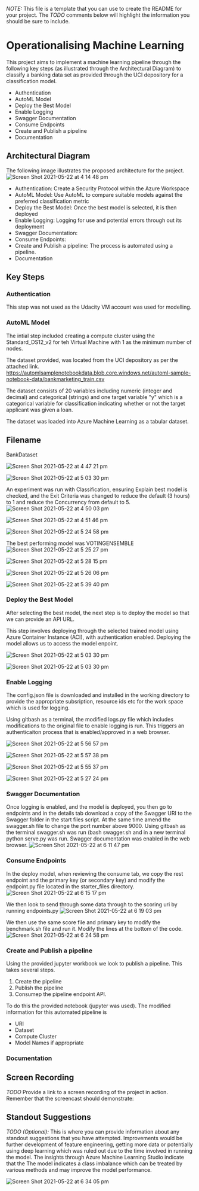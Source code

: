 *NOTE:* This file is a template that you can use to create the README for your project. The *TODO* comments below will highlight the information you should be sure to include.


# Operationalising Machine Learning

This project aims to implement a machine learning pipeline through the following key steps (as illustrated through the Architectural Diagram) to classify a banking data set as provided through the UCI depository for a classification model.
* Authentication
* AutoML Model
* Deploy the Best Model
* Enable Logging
* Swagger Documentation
* Consume Endpoints
* Create and Publish a pipeline
* Documentation

## Architectural Diagram
The following image illustrates the proposed architecture for the project.
![Screen Shot 2021-05-22 at 4 14 48 pm](https://user-images.githubusercontent.com/72591620/119216745-d9a4d680-bb18-11eb-8dcd-5f071daa4037.png)

* Authentication: Create a Security Protocol within the Azure Workspace
* AutoML Model: Use AutoML to compare suitable models against the preferred classification metric
* Deploy the Best Model: Once the best model is selected, it is then deployed
* Enable Logging: Logging for use and potential errors through out its deployment
* Swagger Documentation: 
* Consume Endpoints: 
* Create and Publish a pipeline: The process is automated using a pipeline.
* Documentation

## Key Steps
### Authentication
This step was not used as the Udacity VM account was used for modelling.

### AutoML Model
The intial step included creating a compute cluster using the Standard_DS12_v2 for teh Virtual Machine with 1 as the minimum number of nodes.

The dataset provided, was located from the UCI depository as per the attached link.
https://automlsamplenotebookdata.blob.core.windows.net/automl-sample-notebook-data/bankmarketing_train.csv

The dataset consists of 20 variables including numeric (integer and decimal) and categorical (strings) and one target variable "y" which is a categorical variable for classification indicating whether or not the target applicant was given a loan.

The dataset was loaded into Azure Machine Learning as a tabular dataset.

## Filename 
BankDataset

![Screen Shot 2021-05-22 at 4 47 21 pm](https://user-images.githubusercontent.com/72591620/119217411-62be0c80-bb1d-11eb-86c6-57077d0d93d3.png)

![Screen Shot 2021-05-22 at 5 03 30 pm](https://user-images.githubusercontent.com/72591620/119217758-b16ca600-bb1f-11eb-9536-92de84e25282.png)


An experiment was run with Classification, ensuring Explain best model is checked, and the Exit Criteria was changed to reduce the default (3 hours) to 1 and reduce the Concurrency from default to 5.  
![Screen Shot 2021-05-22 at 4 50 03 pm](https://user-images.githubusercontent.com/72591620/119217471-c34d4980-bb1d-11eb-93c9-963045469d5f.png)

![Screen Shot 2021-05-22 at 4 51 46 pm](https://user-images.githubusercontent.com/72591620/119217508-00194080-bb1e-11eb-8dc2-c8ff2b15332f.png)

![Screen Shot 2021-05-22 at 5 24 58 pm](https://user-images.githubusercontent.com/72591620/119218221-a36c5480-bb22-11eb-9cb6-86b12cb1c1d7.png)

The best performing model was VOTINGENSEMBLE
![Screen Shot 2021-05-22 at 5 25 27 pm](https://user-images.githubusercontent.com/72591620/119218233-b54df780-bb22-11eb-8466-6422cfc616c3.png)

![Screen Shot 2021-05-22 at 5 28 15 pm](https://user-images.githubusercontent.com/72591620/119218329-1a095200-bb23-11eb-9823-bc129926b622.png)


![Screen Shot 2021-05-22 at 5 26 06 pm](https://user-images.githubusercontent.com/72591620/119218252-cbf44e80-bb22-11eb-8dcb-4ea5181e1671.png)

![Screen Shot 2021-05-22 at 5 39 40 pm](https://user-images.githubusercontent.com/72591620/119218625-b41dca00-bb24-11eb-8c01-ea7091950280.png)


### Deploy the Best Model
After selecting the best model, the next step is to deploy the model so that we can provide an API URL.

This step involves deploying through the selected trained model using Azure Container Instance (ACI), with authentication enabled.  Deploying the model allows us to access the model enpoint.

![Screen Shot 2021-05-22 at 5 03 30 pm](https://user-images.githubusercontent.com/72591620/119218292-04942800-bb23-11eb-8ef4-a2652fcb9e39.png)

![Screen Shot 2021-05-22 at 5 03 30 pm](https://user-images.githubusercontent.com/72591620/119218631-bed85f00-bb24-11eb-8f8d-0b73cc9507c0.png)



### Enable Logging
The config.json file is downloaded and installed in the working directory to provide the appropriate subsription, resource ids etc for the work space which is used for logging.

Using gitbash as a terminal, the modified logs.py file which includes modifications to the original file to enable logging is run.  This triggers an authenticaiton process that is enabled/approved in a web browser.

![Screen Shot 2021-05-22 at 5 56 57 pm](https://user-images.githubusercontent.com/72591620/119219106-1b3c7e00-bb27-11eb-8485-10d46698f3e2.png)

![Screen Shot 2021-05-22 at 5 57 38 pm](https://user-images.githubusercontent.com/72591620/119219121-35765c00-bb27-11eb-8477-b8ec26722d64.png)

![Screen Shot 2021-05-22 at 5 55 37 pm](https://user-images.githubusercontent.com/72591620/119219074-eb8d7600-bb26-11eb-8c07-e342bff78251.png)

![Screen Shot 2021-05-22 at 5 27 24 pm](https://user-images.githubusercontent.com/72591620/119219494-39a37900-bb29-11eb-8691-8e365483fc75.png)
### Swagger Documentation
Once logging is enabled, and the model is deployed, you then go to endpoints and in the details tab download a copy of the Swagger URI to the Swagger folder in the start files script.  At the same time amend the swagger.sh file to change the port number above 9000.  Using gitbash as the terminal swagger.sh was run (bash swagger.sh and in a new terminal python serve.py was run.  Swagger documentation was enabled in the web browser.
![Screen Shot 2021-05-22 at 6 11 47 pm](https://user-images.githubusercontent.com/72591620/119219491-37d9b580-bb29-11eb-9e6e-ae792c25c4c8.png)


### Consume Endpoints
In the deploy model, when reviewing the consume tab, we copy the rest endpoint and the primary key (or secondary key) and modify the endpoint.py file located in the starter_files directory.
![Screen Shot 2021-05-22 at 6 15 17 pm](https://user-images.githubusercontent.com/72591620/119219602-b2a2d080-bb29-11eb-8a57-e30c2bc13fa1.png)

We then look to send through some data through to the scoring uri by running endpoints.py
![Screen Shot 2021-05-22 at 6 19 03 pm](https://user-images.githubusercontent.com/72591620/119219703-36f55380-bb2a-11eb-80fe-50ce5503c7ca.png)

We then use the same score file and primary key to modify the benchmark.sh file and run it.  Modify the lines at the bottom of the code.
![Screen Shot 2021-05-22 at 6 24 58 pm](https://user-images.githubusercontent.com/72591620/119219889-1974b980-bb2b-11eb-9cd8-488055a23139.png)


### Create and Publish a pipeline
Using the provided jupyter workbook we look to publish a pipeline.  This takes several steps.
1. Create the pipeline
2. Publish the pipeline
3. Consumep the pipeline endpoint API.

To do this the provided notebook (jupyter was used).
The modified information for this automated pipeline is
* URI
* Dataset
* Compute Cluster
* Model Names if appropriate

### Documentation


## Screen Recording
*TODO* Provide a link to a screen recording of the project in action. Remember that the screencast should demonstrate:

## Standout Suggestions
*TODO (Optional):* This is where you can provide information about any standout suggestions that you have attempted.
Improvements would be further development of feature engineering, getting more data or potentially using deep learning which was ruled out due to the time involved in running the model.  The insights through Azure Machine Learning Studio indicate that the The model indicates a class imbalance which can be treated by various methods and may improve the model performance.

![Screen Shot 2021-05-22 at 6 34 05 pm](https://user-images.githubusercontent.com/72591620/119220138-4ecdd700-bb2c-11eb-8b60-02d42f3999c4.png)

